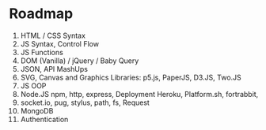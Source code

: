# Roadmap

1. HTML / CSS Syntax
1. JS Syntax, Control Flow
1. JS Functions
1. DOM (Vanilla) / jQuery / Baby Query
1. JSON, API MashUps
1. SVG, Canvas and Graphics Libraries: p5.js, PaperJS, D3.JS, Two.JS
1. JS OOP
1. Node.JS npm, http, express, Deployment Heroku, Platform.sh, fortrabbit, 
1. socket.io, pug, stylus, path, fs, Request
1. MongoDB
1. Authentication